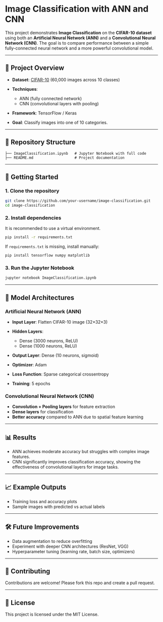 # Image Classification with ANN and CNN

This project demonstrates **Image Classification** on the **CIFAR-10 dataset** using both an **Artificial Neural Network (ANN)** and a **Convolutional Neural Network (CNN)**. The goal is to compare performance between a simple fully-connected neural network and a more powerful convolutional model.

---

## 📌 Project Overview

* **Dataset**: [CIFAR-10](https://www.cs.toronto.edu/~kriz/cifar.html) (60,000 images across 10 classes)
* **Techniques**:

  * ANN (fully connected network)
  * CNN (convolutional layers with pooling)
* **Framework**: TensorFlow / Keras
* **Goal**: Classify images into one of 10 categories.

---

## 📂 Repository Structure

```
├── ImageClassification.ipynb   # Jupyter Notebook with full code
├── README.md                   # Project documentation
```

---

## 🚀 Getting Started

### 1. Clone the repository

```bash
git clone https://github.com/your-username/image-classification.git
cd image-classification
```

### 2. Install dependencies

It is recommended to use a virtual environment.

```bash
pip install -r requirements.txt
```

If `requirements.txt` is missing, install manually:

```bash
pip install tensorflow numpy matplotlib
```

### 3. Run the Jupyter Notebook

```bash
jupyter notebook ImageClassification.ipynb
```

---

## 🧠 Model Architectures

### Artificial Neural Network (ANN)

* **Input Layer**: Flatten CIFAR-10 image (32×32×3)
* **Hidden Layers**:

  * Dense (3000 neurons, ReLU)
  * Dense (1000 neurons, ReLU)
* **Output Layer**: Dense (10 neurons, sigmoid)
* **Optimizer**: Adam
* **Loss Function**: Sparse categorical crossentropy
* **Training**: 5 epochs

### Convolutional Neural Network (CNN)

* **Convolution + Pooling layers** for feature extraction
* **Dense layers** for classification
* **Better accuracy** compared to ANN due to spatial feature learning

---

## 📊 Results

* ANN achieves moderate accuracy but struggles with complex image features.
* CNN significantly improves classification accuracy, showing the effectiveness of convolutional layers for image tasks.

---

## 📈 Example Outputs

* Training loss and accuracy plots
* Sample images with predicted vs actual labels

---

## 🛠 Future Improvements

* Data augmentation to reduce overfitting
* Experiment with deeper CNN architectures (ResNet, VGG)
* Hyperparameter tuning (learning rate, batch size, optimizers)

---

## 🤝 Contributing

Contributions are welcome! Please fork this repo and create a pull request.

---

## 📜 License

This project is licensed under the MIT License.
